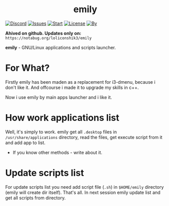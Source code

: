<h1 align="center">emily</h1>

[![Discord](https://img.shields.io/discord/682240305235624014?color=blue&label=Discord&logo=discord)](https://discord.gg/naGkzRN)
[![Issues](https://img.shields.io/github/issues/loliconshik3/emily)](https://github.com/loliconshik3/emily/issues)
[![Start](https://img.shields.io/github/stars/loliconshik3/emily)](https://github.com/loliconshik3/emily/stargazers)
[![License](https://img.shields.io/github/license/loliconshik3/emily)](https://github.com/loliconshik3/emily/blob/main/LICENSE)
[![By](https://img.shields.io/badge/by-loliconshik3-informational)](https://github.com/loliconshik3)

**Ahived on github. Updates only on:** ```https://notabug.org/loliconshik3/emily```

**emily** - GNU/Linux applications and scripts launcher.

# For What?

Firstly emily has been maden as a replacement for i3-dmenu, because i don't like it. And offcourse i made it to upgrade my skills in c++.

Now i use emily by main apps launcher and i like it. 

# How work applications list

Well, it's simply to work. emily get all `.desktop` files in `/usr/share/applications` directory, read the files, get execute script from it and add app to list. 

* If you know other methods - write about it.

# Update scripts list

For update scripts list you need add script file (`.sh`) in `$HOME/emily` directory (emily will create dir itself). 
That's all. In next session emily update list and get all scripts from directory.
